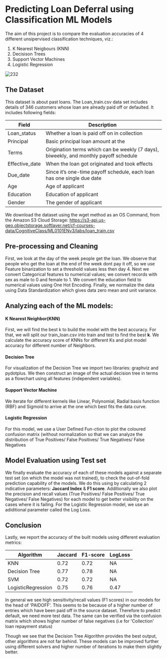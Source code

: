 # Predicting Loan Deferral using Classification ML Models

The aim of this project is to compare the evaluation accuracies of 4 different unsipervised classification techniques, viz.:

1. K Nearest Neigbours (KNN)
2. Decisison Trees
3. Support Vector Machines
4. Logistic Regression

![232](https://user-images.githubusercontent.com/65482013/84423831-b604bb00-ac3c-11ea-8133-404a72e2a6e7.jpg)


## The Dataset
This dataset is about past loans. The Loan_train.csv data set includes details of 346 customers whose loan are already paid off or defaulted. It includes following fields:

| Field          | Description                                                                           |
|----------------|---------------------------------------------------------------------------------------|
| Loan_status    | Whether a loan is paid off on in collection                                           |
| Principal      | Basic principal loan amount at the                                                    |
| Terms          | Origination terms which can be weekly (7 days), biweekly, and monthly payoff schedule |
| Effective_date | When the loan got originated and took effects                                         |
| Due_date       | Since it’s one-time payoff schedule, each loan has one single due date                |
| Age            | Age of applicant                                                                      |
| Education      | Education of applicant                                                                |
| Gender         | The gender of applicant                                                               |

We download the dataset using the wget method as an OS Command, from the Amazon S3 Cloud Storage: https://s3-api.us-geo.objectstorage.softlayer.net/cf-courses-data/CognitiveClass/ML0101ENv3/labs/loan_train.csv

## Pre-processing and Cleaning

First, we look at the day of the week people get the loan. We observe that people who get the loan at the end of the week dont pay it off, so we use Feature binarization to set a threshold values less then day 4. Next we convert Categorical features to numerical values; we convert records with sex as male to 0 and female to 1. We convert the education field to numerical values using One Hot Encoding. Finally, we normalize the data using Data Standardization which gives data zero mean and unit variance.

## Analyzing each of the ML models:

#### K Nearest Neighbor(KNN)
First, we will find the best k to build the model with the best accuracy. For that, we will split our train_loan.csv into train and test to find the best __k__. We calculate the accuracy score of KNNs for different Ks and plot model accuracy for different number of Neighbors.

#### Decision Tree
For visualization of the Decision Tree we import two libraries: graphviz and pydotplus. We then construct an image of the actual decision tree in terms as a flowchart using all features (independent variables).

#### Support Vector Machine
We iterate for different kernels like Linear, Polynomial, Radial basis function (RBF) and Sigmoid to arrive at the one which best fits the data curve.

#### Logistic Regression
For this model, we use a User Defined Fun-ction to plot the coloured confusion matrix (without normalization so that we can analyze the distribution of True Positives/ False Positives/ True Negatives/ False Negatives 

## Model Evaluation using Test set
We finally evaluate the accuracy of each of these models against a separate test set (on which the model was not trained), to check the out-of-fold prediction capability of the models. We do this using by calculating 2 indicative parameters: __Jaccard Index__ & __F1 score__. Additionally we also plot the precision and recall values (True Positives/ False Positives/ True Negatives/ False Negatives) for each model to get better visibility on the cases where it is failing. For the Logistic Regression model, we use an adiditional parameter called the Log Loss.

## Conclusion
Lastly, we report the accuracy of the built models using different evaluation metrics:

| Algorithm          | Jaccard | F1-score | LogLoss |
|--------------------|---------|----------|---------|
| KNN                | 0.72    | 0.72     | NA      |
| Decision Tree      | 0.77    | 0.78     | NA      |
| SVM                | 0.72    | 0.72     | NA      |
| LogisticRegression | 0.75    | 0.76     | 0.47    |

In general we see high sensitivity/recall values (F1 scores) in our models for the head of 'PAIDOFF'. This seems to be because of a higher number of entries which have been paid off in the source dataset. Therefore to predict default, we need more test data. The same can be verified via the confusion matrix which shows higher number of false negatives (i.e for 'Collection' loan repayment status)

Though we see that the Decision Tree Algorithm provides the best output, other algorithms are not far behind. These models can be improved further using different solvers and higher number of iterations to make them slightly better.
